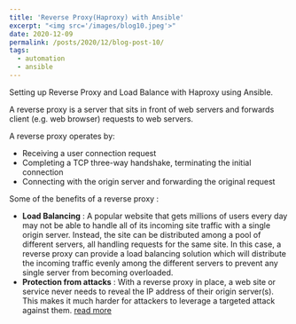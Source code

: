 ```yaml
---
title: 'Reverse Proxy(Haproxy) with Ansible'
excerpt: "<img src='/images/blog10.jpeg'>"
date: 2020-12-09
permalink: /posts/2020/12/blog-post-10/
tags:
  - automation
  - ansible
---
```


Setting up Reverse Proxy and Load Balance with Haproxy using Ansible.

A reverse proxy is a server that sits in front of web servers and forwards client (e.g. web browser) requests to web servers.

A reverse proxy operates by:

* Receiving a user connection request
* Completing a TCP three-way handshake, terminating the initial connection
* Connecting with the origin server and forwarding the original request

Some of the benefits of a reverse proxy :

* **Load Balancing** : A popular website that gets millions of users every day may not be able to handle all of its incoming site traffic with a single origin server. Instead, the site can be distributed among a pool of different servers, all handling requests for the same site. In this case, a reverse proxy can provide a load balancing solution which will distribute the incoming traffic evenly among the different servers to prevent any single server from becoming overloaded.
* **Protection from attacks** : With a reverse proxy in place, a web site or service never needs to reveal the IP address of their origin server(s). This makes it much harder for attackers to leverage a targeted attack against them. [read more](https://medium.com/@d0r1h/reverse-proxy-haproxy-with-ansible-962d83da1b09)
